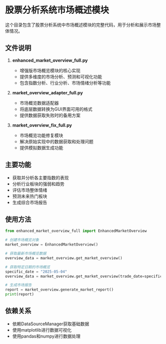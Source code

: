 # 股票分析系统市场概述模块

这个目录包含了股票分析系统中市场概述模块的完整代码，用于分析和展示市场整体情况。

## 文件说明

1. **enhanced_market_overview_full.py**
   - 增强版市场概览模块的核心实现
   - 提供多维度的市场分析、预测和可视化功能
   - 包含指数分析、行业分析、市场情绪分析等功能

2. **market_overview_adapter_full.py**
   - 市场概览数据适配器
   - 将底层数据转换为GUI界面可用的格式
   - 提供数据获取失败时的备用方案

3. **market_overview_fix_full.py**
   - 市场概览功能修复模块
   - 解决原始实现中的数据获取和处理问题
   - 提供模拟数据生成功能

## 主要功能

- 获取并分析各主要指数的表现
- 分析行业板块的强弱和趋势
- 评估市场整体情绪
- 预测未来热门板块
- 生成综合市场报告

## 使用方法

```python
from enhanced_market_overview_full import EnhancedMarketOverview

# 创建市场概览对象
market_overview = EnhancedMarketOverview()

# 获取最新市场概览数据
overview_data = market_overview.get_market_overview()

# 获取特定日期的市场概览
specific_date = "2025-05-04"
overview_data = market_overview.get_market_overview(trade_date=specific_date)

# 生成市场报告
report = market_overview.generate_market_report()
print(report)
```

## 依赖关系

- 依赖DataSourceManager获取基础数据
- 使用matplotlib进行数据可视化
- 使用pandas和numpy进行数据处理 